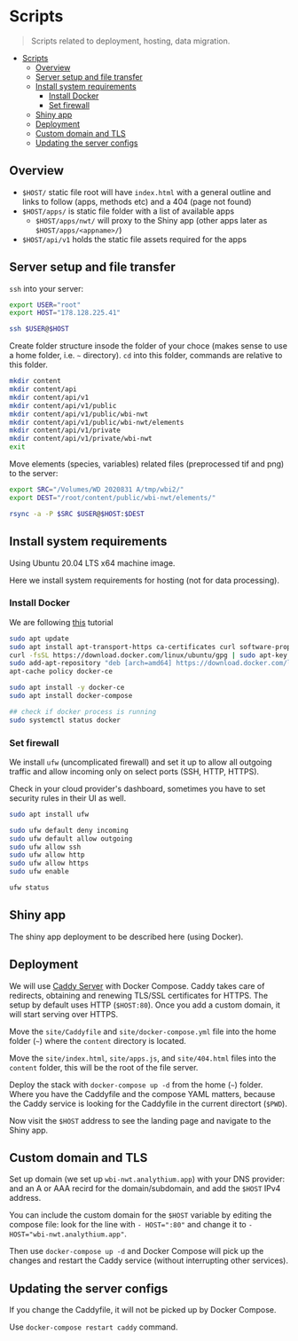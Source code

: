 # Scripts
> Scripts related to deployment, hosting, data migration.

- [Scripts](#scripts)
  - [Overview](#overview)
  - [Server setup and file transfer](#server-setup-and-file-transfer)
  - [Install system requirements](#install-system-requirements)
    - [Install Docker](#install-docker)
    - [Set firewall](#set-firewall)
  - [Shiny app](#shiny-app)
  - [Deployment](#deployment)
  - [Custom domain and TLS](#custom-domain-and-tls)
  - [Updating the server configs](#updating-the-server-configs)

## Overview

- `$HOST/` static file root will have `index.html` with a general outline and links to follow (apps, methods etc) and a 404 (page not found)
- `$HOST/apps/` is static file folder with a list of available apps
  - `$HOST/apps/nwt/` will proxy to the Shiny app (other apps later as `$HOST/apps/<appname>/`)
- `$HOST/api/v1` holds the static file assets required for the apps

## Server setup and file transfer

`ssh` into your server:

```bash
export USER="root"
export HOST="178.128.225.41"

ssh $USER@$HOST
```

Create folder structure insode the folder of your choce (makes sense to use a home folder, i.e. `~` directory). `cd` into this folder, commands are relative to this folder.

```bash
mkdir content
mkdir content/api
mkdir content/api/v1
mkdir content/api/v1/public
mkdir content/api/v1/public/wbi-nwt
mkdir content/api/v1/public/wbi-nwt/elements
mkdir content/api/v1/private
mkdir content/api/v1/private/wbi-nwt
exit
```

Move elements (species, variables) related files (preprocessed tif and png) to the server:

```bash
export SRC="/Volumes/WD 2020831 A/tmp/wbi2/"
export DEST="/root/content/public/wbi-nwt/elements/"

rsync -a -P $SRC $USER@$HOST:$DEST
```

## Install system requirements

Using Ubuntu 20.04 LTS x64 machine image.


Here we install system requirements for hosting (not for data processing).

### Install Docker

We are following [this](https://www.digitalocean.com/community/tutorials/how-to-install-and-use-docker-on-ubuntu-20-04) tutorial

```bash
sudo apt update
sudo apt install apt-transport-https ca-certificates curl software-properties-common
curl -fsSL https://download.docker.com/linux/ubuntu/gpg | sudo apt-key add -
sudo add-apt-repository "deb [arch=amd64] https://download.docker.com/linux/ubuntu focal stable"
apt-cache policy docker-ce

sudo apt install -y docker-ce
sudo apt install docker-compose

## check if docker process is running
sudo systemctl status docker
```

### Set firewall

We install `ufw` (uncomplicated firewall) and set it up to allow all outgoing traffic and allow incoming only on select ports (SSH, HTTP, HTTPS).

Check in your cloud provider's dashboard, sometimes you have to set security rules in their UI as well.

```bash
sudo apt install ufw

sudo ufw default deny incoming
sudo ufw default allow outgoing
sudo ufw allow ssh
sudo ufw allow http
sudo ufw allow https
sudo ufw enable

ufw status
```

## Shiny app

The shiny app deployment to be described here (using Docker).

## Deployment

We will use [Caddy Server](https://caddyserver.com) with Docker Compose. Caddy takes care of redirects, obtaining and renewing TLS/SSL certificates for HTTPS. The setup by default uses HTTP (`$HOST:80`). Once you add a custom domain, it will start serving over HTTPS.

Move the `site/Caddyfile` and `site/docker-compose.yml` file into the home folder (`~`) where the `content` directory is located. 

Move the `site/index.html`, `site/apps.js`, and `site/404.html` files into the `content` folder, this will be the root of the file server.

Deploy the stack with `docker-compose up -d` from the home (`~`) folder. Where you have the Caddyfile and the compose YAML matters, because the Caddy service is looking for the Caddyfile in the current directort (`$PWD`).

Now visit the `$HOST` address to see the landing page and navigate to the Shiny app.

## Custom domain and TLS

Set up domain (we set up `wbi-nwt.analythium.app`) with your DNS provider: and an A or AAA recird for the domain/subdomain, and add the `$HOST` IPv4 address.

You can include the custom domain for the `$HOST` variable by editing the compose file: look for the line with `- HOST=":80"` and change it to `- HOST="wbi-nwt.analythium.app"`.

Then use `docker-compose up -d` and Docker Compose will pick up the changes and restart the Caddy service (without interrupting other services).

## Updating the server configs

If you change the Caddyfile, it will not be picked up by Docker Compose.

Use `docker-compose restart caddy` command.
